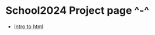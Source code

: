 # School2024 Project page ^-^
<ul>
<li> <a href="School2024/intro_to _html/index.html" target="_blank">Intro to html</a>